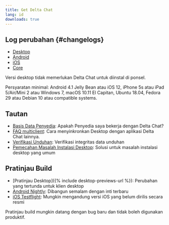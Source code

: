 ```yaml
---
title: Get Delta Chat
lang: id
downloads: true
---
```


## Log perubahan {#changelogs}

* [Desktop](https://github.com/deltachat/deltachat-desktop/blob/master/CHANGELOG.md)
* [Android](https://deltachat.github.io/deltachat-android/CHANGELOG#delta-chat-android-changelog)
* [iOS](https://deltachat.github.io/deltachat-ios/CHANGELOG#delta-chat-ios-changelog)
* [Core](https://github.com/deltachat/deltachat-core-rust/blob/master/CHANGELOG.md)

Versi desktop tidak memerlukan Delta Chat untuk diinstal di ponsel.

Persyaratan minimal:
Android 4.1 Jelly Bean
atau iOS 12, iPhone 5s atau iPad 5/Air/Mini 2
atau Windows 7, macOS 10.11 El Capitan, Ubuntu 18.04, Fedora 29 atau Debian 10
atau compatible systems.

## Tautan

* [Basis Data Penyedia](https://providers.delta.chat/): Apakah Penyedia saya bekerja dengan Delta Chat?
* [FAQ multiclient](help#multiclient): Cara menyinkronkan Desktop dengan aplikasi Delta Chat lainnya.
* [Verifikasi Unduhan](verify-downloads): Verifikasi integritas data unduhan
* [Pemecahan Masalah Instalasi Desktop](https://github.com/deltachat/deltachat-desktop/blob/master/docs/TROUBLESHOOTING.md): Solusi untuk masalah instalasi desktop yang umum

## Pratinjau Build

* [Pratinjau Desktop]({% include desktop-previews-url %}): Perubahan yang tertunda untuk klien desktop
* [Android Nightly](https://download.delta.chat/android/nightly/): Dibangun semalam dengan inti terbaru
* [iOS Testflight](https://testflight.apple.com/join/uEMc1NxS): Mungkin mengandung versi iOS yang belum dirilis secara resmi

Pratinjau build mungkin datang dengan bug baru dan tidak boleh digunakan produktif.
